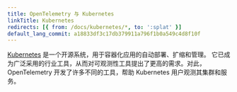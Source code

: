 ```yaml
---
title: OpenTelemetry 与 Kubernetes
linkTitle: Kubernetes
redirects: [{ from: /docs/kubernetes/*, to: ':splat' }]
default_lang_commit: a18833df3c17db379911a796f1b0a549c4d8f10f
---
```


[Kubernetes](https://kubernetes.io/) 是一个开源系统，用于容器化应用的自动部署、扩缩和管理。
它已成为广泛采用的行业工具，从而对可观测性工具提出了更高的需求。对此，OpenTelemetry
开发了许多不同的工具，帮助 Kubernetes 用户观测其集群和服务。
